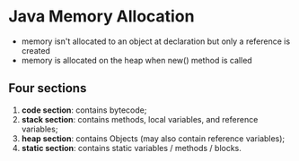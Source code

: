 # Java Memory Allocation

* memory isn't allocated to an object at declaration but only a reference is created
* memory is allocated on the heap when new() method is called

## Four sections

1. **code section**: contains bytecode;
2. **stack section**: contains methods, local variables, and reference variables;
3. **heap section**: contains Objects (may also contain reference variables);
4. **static section**: contains static variables / methods / blocks.